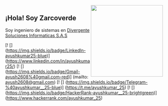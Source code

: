 <img align='right' src ="https://user-images.githubusercontent.com/31412501/118694241-7db51780-b7d1-11eb-9368-e97f2fed3ad9.png" width="230">
<h2>¡Hola! Soy Zarcoverde</h2>
Soy ingeniero de sistemas en <a href="https://www.divergente.net.co/"> Divergente Soluciones Informaticas S.A.S </a> 

[! [] (https://img.shields.io/badge/LinkedIn-ayushkumar25-blue)] (https://www.linkedin.com/in/ayushkumar25/)
[! [] (https://img.shields.io/badge/Gmail-ayush2608%40gmail.com-red)] (mailto: ayush2608@gmail.com)
[! [] (https://img.shields.io/badge/Telegram-%40ayushkumar__25-blue)] (https://t.me/ayushkumar_25)
[! [] (https://img.shields.io/badge/HackerRank-ayushkumar__25-brightgreen)] (https://www.hackerrank.com/ayushkumar_25)
